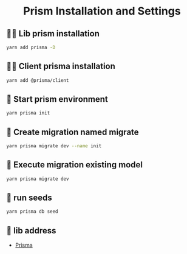 <h1 align="center">Prism Installation and Settings</h1>


## 👩‍💻 Lib prism installation

```bash
yarn add prisma -D
```

## 👩‍💻 Client prisma installation

```bash
yarn add @prisma/client
```

## 🔁  Start prism environment

```bash
yarn prisma init
```

## 🔁  Create migration named migrate

```bash
yarn prisma migrate dev --name init
```

## 🔁  Execute migration existing model

```bash
yarn prisma migrate dev
```


## 🔁  run seeds

```bash
yarn prisma db seed
```

## 🚀 lib address

- [Prisma](https://www.prisma.io/)
